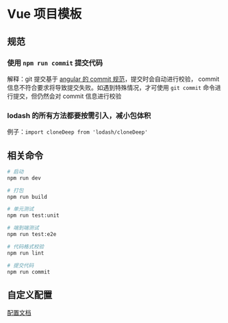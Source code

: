 # Vue 项目模板

## 规范

### 使用 `npm run commit` 提交代码

解释：git 提交基于 [angular 的 commit 规范](https://github.com/angular/angular.js/blob/master/DEVELOPERS.md#-git-commit-guidelines)，提交时会自动进行校验， commit 信息不符合要求将导致提交失败。如遇到特殊情况，才可使用 `git commit` 命令进行提交，但仍然会对 commit 信息进行校验

### lodash 的所有方法都要按需引入，减小包体积

例子：`import cloneDeep from 'lodash/cloneDeep'`

## 相关命令

```sh
# 启动
npm run dev

# 打包
npm run build

# 单元测试
npm run test:unit

# 端到端测试
npm run test:e2e

# 代码格式校验
npm run lint

# 提交代码
npm run commit
```

## 自定义配置

[配置文档](https://cli.vuejs.org/config/)
